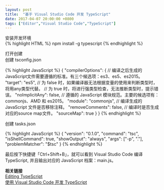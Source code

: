 ```yaml
---
layout: post
title:  "基于 Visual Studio Code 开发 TypeScript"
date: 2017-04-07 20:00:00 +0800
tags: ["Editor","Visual Studio Code","TypeScript"]
--- 
```


安装开发环境  
{% highlight HTML %}
npm install -g typescript
{% endhighlight %}

打开创建  
创建 tsconfig.json 

{% highlight JavaScript %}
{
  "compilerOptions": {
    // 编译之后生成的JavaScript文件需要遵循的标准。有三个候选项：es3、es5、es2015。
    "target": "es5",
    // 为 false 时，如果编译器无法根据变量的使用来判断类型时，将用any类型代替。
    // 为 true 时，将进行强类型检查，无法推断类型时，提示错误。
    "noImplicitAny": false,
    // 遵循的 JavaScript 模块规范。主要的候选项有：commonjs、AMD 和 es2015。
    "module": "commonjs",
    // 编译生成的 JavaScript 文件是否移除注释。
    "removeComments": false,
    // 编译时是否生成对应的source map文件。
    "sourceMap": true
  }
}
{% endhighlight %}

创建 tasks.json

{% highlight JavaScript %}
{
    "version": "0.1.0", 
    "command": "tsc",
    "isShellCommand": true,
    "showOutput": "always",
    "args": ["-p", "."],
    "problemMatcher": "$tsc"
}
{% endhighlight %}

最后按下快捷键「Ctrl+Shift+B」，就可以看到 Visual Studio Code 编译 TypeScript, 并且输出对应的 JavaScript 档案：main.js。

**相关链接**  
[Editing TypeScript](https://code.visualstudio.com/docs/languages/typescript)  
[使用 Visual Studio Code 开发 TypeScript](http://www.cnblogs.com/clark159/p/4615031.html)